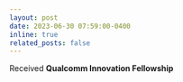 ```yaml
---
layout: post
date: 2023-06-30 07:59:00-0400
inline: true
related_posts: false
---
```


Received **Qualcomm Innovation Fellowship**
